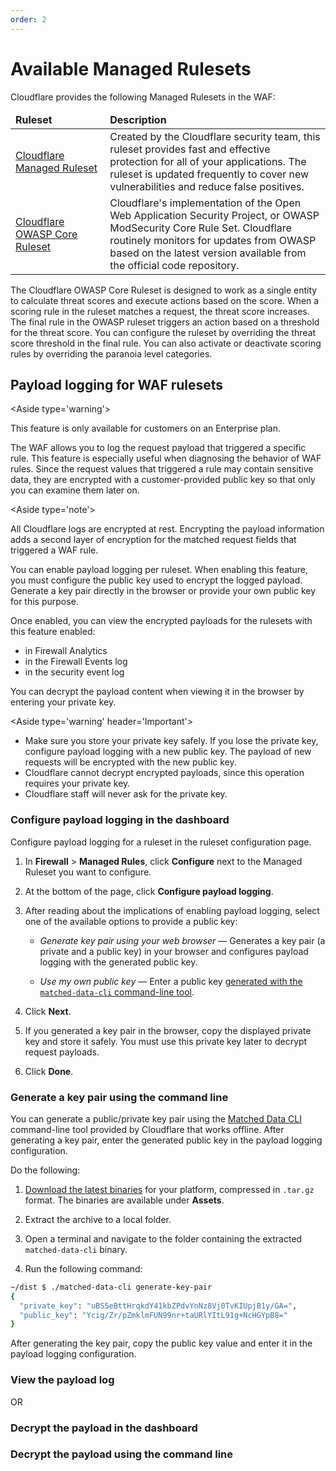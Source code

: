 ```yaml
---
order: 2
---
```


# Available Managed Rulesets

Cloudflare provides the following Managed Rulesets in the WAF:

<TableWrap><table style="table-layout:fixed; width:100%;">
  <thead>
    <tr>
      <td style='width:30%; white-space:normal'><strong>Ruleset</strong></td>
      <td style='width:70%; word-wrap:break-word; white-space:normal'><strong>Description</strong></td>
    </tr>
  </thead>
  <tbody>
    <tr>
      <td style='width:30%; word-wrap:break-word; white-space:normal'><a href='https://support.cloudflare.com/hc/articles/200172016#4vxxAwzbHx0eQ8XfETjxiN'>Cloudflare Managed Ruleset</a></td>
      <td>Created by the Cloudflare security team, this ruleset provides fast and effective protection for all of your applications. The ruleset is updated frequently to cover new vulnerabilities and reduce false positives.</td>
    </tr>
    <tr>
      <td style='width:30%; word-wrap:break-word; white-space:normal'><a href='https://support.cloudflare.com/hc/articles/200172016#sJbboLurEVhipzWYJQnyz'>Cloudflare OWASP Core Ruleset</a></td>
      <td>Cloudflare's implementation of the Open Web Application Security Project, or OWASP ModSecurity Core Rule Set. Cloudflare routinely monitors for updates from OWASP based on the latest version available from the official code repository.</td>
    </tr>
  </tbody>
</table></TableWrap>

<Aside type='note' header='Note'>

The Cloudflare OWASP Core Ruleset is designed to work as a single entity to calculate threat scores and execute actions based on the score. When a scoring rule in the ruleset matches a request, the threat score increases.
The final rule in the OWASP ruleset triggers an action based on a threshold for the threat score.
You can configure the ruleset by overriding the threat score threshold in the final rule.
You can also activate or deactivate scoring rules by overriding the paranoia level categories.

</Aside>

## Payload logging for WAF rulesets

<Aside type='warning'>

This feature is only available for customers on an Enterprise plan.

</Aside>

The WAF allows you to log the request payload that triggered a specific rule. This feature is especially useful when diagnosing the behavior of WAF rules. Since the request values that triggered a rule may contain sensitive data, they are encrypted with a customer-provided public key so that only you can examine them later on.

<Aside type='note'>

All Cloudflare logs are encrypted at rest. Encrypting the payload information adds a second layer of encryption for the matched request fields that triggered a WAF rule.

</Aside>

You can enable payload logging per ruleset. When enabling this feature, you must configure the public key used to encrypt the logged payload. Generate a key pair directly in the browser or provide your own public key for this purpose.

Once enabled, you can view the encrypted payloads for the rulesets with this feature enabled:

* in Firewall Analytics
* in the Firewall Events log
* in the security event log

You can decrypt the payload content when viewing it in the browser by entering your private key.

<Aside type='warning' header='Important'>

* Make sure you store your private key safely. If you lose the private key, configure payload logging with a new public key. The payload of new requests will be encrypted with the new public key.
* Cloudflare cannot decrypt encrypted payloads, since this operation requires your private key.
* Cloudflare staff will never ask for the private key.

</Aside>

### Configure payload logging in the dashboard

Configure payload logging for a ruleset in the ruleset configuration page.

1. In **Firewall** > **Managed Rules**, click **Configure** next to the Managed Ruleset you want to configure.

1. At the bottom of the page, click **Configure payload logging**.

1. After reading about the implications of enabling payload logging, select one of the available options to provide a public key:

    * _Generate key pair using your web browser_ — Generates a key pair (a private and a public key) in your browser and configures payload logging with the generated public key.

    * _Use my own public key_ — Enter a public key [generated with the `matched-data-cli` command-line tool](#generate-a-key-pair-using-the-command-line).

1. Click **Next**.

1. If you generated a key pair in the browser, copy the displayed private key and store it safely. You must use this private key later to decrypt request payloads.

1. Click **Done**.


### Generate a key pair using the command line

You can generate a public/private key pair using the [Matched Data CLI](https://github.com/cloudflare/matched-data-cli) command-line tool provided by Cloudflare that works offline. After generating a key pair, enter the generated public key in the payload logging configuration.

Do the following:

1. [Download the latest binaries](https://github.com/cloudflare/matched-data-cli/releases) for your platform, compressed in `.tar.gz` format. The binaries are available under **Assets**.

1. Extract the archive to a local folder.

1. Open a terminal and navigate to the folder containing the extracted `matched-data-cli` binary.

1. Run the following command: 

```sh
~/dist $ ./matched-data-cli generate-key-pair
{
  "private_key": "uBS5eBttHrqkdY41kbZPdvYnNz8Vj0TvKIUpjB1y/GA=",
  "public_key": "Ycig/Zr/pZmklmFUN99nr+taURlYItL91g+NcHGYpB8="
}
```

After generating the key pair, copy the public key value and enter it in the payload logging configuration.

### View the payload log
OR
### Decrypt the payload in the dashboard

### Decrypt the payload using the command line


